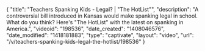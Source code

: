 {
    "title": "Teachers Spanking Kids - Legal? | \"The HotList\"",
    "description": "A controversial bill introduced in Kansas would make spanking legal in school. What do you think? Here's \"The HotList\" with the latest on spanking in America.",
    "videoid": "198536",
    "date_created": "1408046576",
    "date_modified": "1418181883",
    "type": "captivate",
    "layout": "video",
    "url": "\/v\/teachers-spanking-kids-legal-the-hotlist\/198536"
}